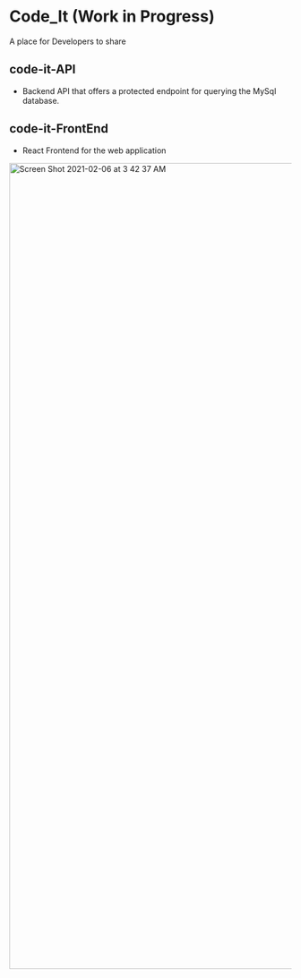 # Code_It (Work in Progress)
A place for Developers to share

## code-it-API
- Backend API that offers a protected endpoint for querying the MySql database.

## code-it-FrontEnd
- React Frontend for the web application

<img width="1440" alt="Screen Shot 2021-02-06 at 3 42 37 AM" src="https://user-images.githubusercontent.com/37857112/107113643-3a402a00-682e-11eb-9d8c-ed38bd172280.png">
